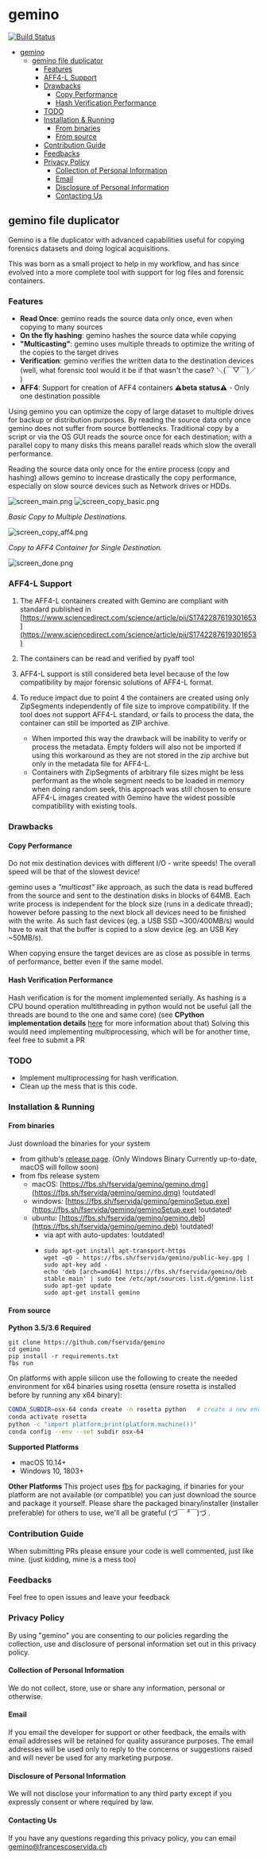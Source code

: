 # gemino
[![Build Status](https://github.com/fservida/gemino/actions/workflows/github-actions-package.yml/badge.svg)](https://github.com/fservida/gemino/actions/workflows/github-actions-package.yml)

- [gemino](#gemino)
  - [gemino file duplicator](#gemino-file-duplicator)
    - [Features](#features)
    - [AFF4-L Support](#aff4-l-support)
    - [Drawbacks](#drawbacks)
      - [Copy Performance](#copy-performance)
      - [Hash Verification Performance](#hash-verification-performance)
    - [TODO](#todo)
    - [Installation \& Running](#installation--running)
      - [From binaries](#from-binaries)
      - [From source](#from-source)
    - [Contribution Guide](#contribution-guide)
    - [Feedbacks](#feedbacks)
    - [Privacy Policy](#privacy-policy)
      - [Collection of Personal Information](#collection-of-personal-information)
      - [Email](#email)
      - [Disclosure of Personal Information](#disclosure-of-personal-information)
      - [Contacting Us](#contacting-us)

## gemino file duplicator

Gemino is a file duplicator with advanced capabilities useful for copying forensics datasets and doing logical acquisitions.

This was born as a small project to help in my workflow, and has since evolved into a more complete tool with support for log files and forensic containers.

### Features

- **Read Once**: gemino reads the source data only once, even when copying to many sources
- **On the fly hashing**: gemino hashes the source data while copying
- **"Multicasting"**: gemino uses multiple threads to optimize the writing of the copies to the target drives
- **Verification**: gemino verifies the written data to the destination devices (well, what forensic tool would it be if that wasn't the case? ＼(￣▽￣)／	 )
- **AFF4**: Support for creation of AFF4 containers __⚠beta status⚠__ - Only one destination possible

Using gemino you can optimize the copy of large dataset to multiple drives for backup or distribution purposes.
By reading the source data only once gemino does not suffer from source bottlenecks.
Traditional copy by a script or via the OS GUI reads the source once for each destination;
with a parallel copy to many disks this means parallel reads which slow the overall performance.

Reading the source data only once for the entire process (copy and hashing) allows gemino to increase drastically the copy performance, especially on slow source devices such as Network drives or HDDs.

![screen_main.png](screen_main.png)
![screen_copy_basic.png](screen_copy_basic.png)

*Basic Copy to Multiple Destinations.*

![screen_copy_aff4.png](screen_copy_aff4.png)

*Copy to AFF4 Container for Single Destination.*

![screen_done.png](screen_done.png)

### AFF4-L Support

1. The AFF4-L containers created with Gemino are compliant with standard published in [https://www.sciencedirect.com/science/article/pii/S1742287619301653](https://www.sciencedirect.com/science/article/pii/S1742287619301653)
2. The containers can be read and verified by pyaff tool
4. AFF4-L support is still considered beta level because of the low compatibility by major forensic solutions of AFF4-L format.
5. To reduce impact due to point 4 the containers are created using only ZipSegments independently of file size to improve compatibility. If the tool does not support AFF4-L standard, or fails to process the data, the container can still be imported as ZIP archive.

    -   When imported this way the drawback will be inability to verify or process the metadata. Empty folders will also not be imported if using this workaround as they are not stored in the zip archive but only in the metadata file for AFF4-L.
    -   Containers with ZipSegments of arbitrary file sizes might be less performant as the whole segment needs to be loaded in memory when doing random seek, this approach was still chosen to ensure AFF4-L images created with Gemino have the widest possible compatibility with existing tools.

### Drawbacks
#### Copy Performance
Do not mix destination devices with different I/O - write speeds! The overall speed will be that of the slowest device!

gemino uses a *"multicast" like* approach, as such the data is read buffered from the source and sent to the destination disks in blocks of 64MB.
Each write process is independent for the block size (runs in a dedicate thread); however before passing to the next block all devices need to be finished with the write.
As such fast devices (eg. a USB SSD ~300/400MB/s) would have to wait that the buffer is copied to a slow device (eg. an USB Key ~50MB/s).

When copying ensure the target devices are as close as possible in terms of performance, better even if the same model.

#### Hash Verification Performance
Hash verification is for the moment implemented serially.
As hashing is a CPU bound operation multithreading in python would not be useful (all the threads are bound to the one and same core) (see **CPython implementation details** [here](https://docs.python.org/3/library/threading.html#thread-objects) for more information about that)
Solving this would need implementing multiprocessing, which will be for another time, feel free to submit a PR

### TODO

- Implement multiprocessing for hash verification.
- Clean up the mess that is this code.


### Installation & Running
#### From binaries
Just download the binaries for your system

- from github's [release page](https://github.com/fservida/gemino/releases). (Only Windows Binary Currently up-to-date, macOS will follow soon)
- from fbs release system
  - macOS: [https://fbs.sh/fservida/gemino/gemino.dmg](https://fbs.sh/fservida/gemino/gemino.dmg) !outdated!
  - windows: [https://fbs.sh/fservida/gemino/geminoSetup.exe](https://fbs.sh/fservida/gemino/geminoSetup.exe) !outdated!
  - ubuntu: [https://fbs.sh/fservida/gemino/gemino.deb](https://fbs.sh/fservida/gemino/gemino.deb) !outdated!
    - via apt with auto-updates: !outdated!
    - ```
      sudo apt-get install apt-transport-https
      wget -qO - https://fbs.sh/fservida/gemino/public-key.gpg | sudo apt-key add -
      echo 'deb [arch=amd64] https://fbs.sh/fservida/gemino/deb stable main' | sudo tee /etc/apt/sources.list.d/gemino.list
      sudo apt-get update
      sudo apt-get install gemino
      ```

#### From source
**Python 3.5/3.6 Required** 
```
git clone https://github.com/fservida/gemino
cd gemino
pip install -r requirements.txt
fbs run
```

On platforms with apple silicon use the following to create the needed environment for x64 binaries using rosetta (ensure rosetta is installed before by running any x64 binary):
```bash
CONDA_SUBDIR=osx-64 conda create -n rosetta python   # create a new environment called rosetta with intel packages.
conda activate rosetta
python -c "import platform;print(platform.machine())"
conda config --env --set subdir osx-64
```

**Supported Platforms**
- macOS 10.14+ 
- Windows 10, 1803+

**Other Platforms**
This project uses  [fbs](https://build-system.fman.io/) for packaging, if binaries for your platform are not available (or compatible) you can just download the source and package it yourself.
Please share the packaged binary/installer (installer preferable) for others to use, we'll all be grateful (づ￣ ³￣)づ	.

### Contribution Guide

When submitting PRs please ensure your code is well commented, just like mine.
(just kidding, mine is a mess too)

### Feedbacks

Feel free to open issues and leave your feedback

### Privacy Policy
By using "gemino" you are consenting to our policies regarding the collection, use and disclosure of personal information set out in this privacy policy.

#### Collection of Personal Information

We do not collect, store, use or share any information, personal or otherwise.

#### Email

If you email the developer for support or other feedback, the emails with email addresses will be retained for quality assurance purposes. The email addresses will be used only to reply to the concerns or suggestions raised and will never be used for any marketing purpose.

#### Disclosure of Personal Information

We will not disclose your information to any third party except if you expressly consent or where required by law.

#### Contacting Us

If you have any questions regarding this privacy policy, you can email gemino@francescoservida.ch